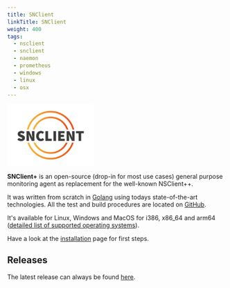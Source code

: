 ```yaml
---
title: SNClient
linkTitle: SNClient
weight: 400
tags:
  - nsclient
  - snclient
  - naemon
  - prometheus
  - windows
  - linux
  - osx
---
```


<div class="pb-4">
  <img src="logo/snclient.svg" alt="SNClient" width="200px" style="background-color: white"/>
</div>

**SNClient+** is an open-source (drop-in for most use cases) general purpose monitoring agent as replacement for the well-known NSClient++.

It was written from scratch in [Golang](https://go.dev/) using todays state-of-the-art technologies. All the test and build procedures are located on [GitHub](https://github.com/ConSol-Monitoring/snclient).

It's available for Linux, Windows and MacOS for i386, x86_64 and arm64 ([detailed list of supported operating systems](https://omd.consol.de/docs/snclient/install/supported/)).

Have a look at the [installation](install) page for first steps.

## Releases
The latest release can always be found [here](https://github.com/ConSol-Monitoring/snclient/releases).